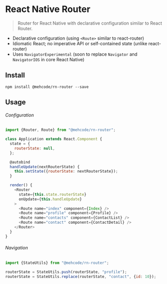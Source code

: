 # React Native Router
> Router for React Native with declarative configuration similar to React Router.

 - Declarative configuration (using `<Route>` similar to react-router)
 - Idiomatic React; no imperative API or self-contained state (unlike react-router)
 - Uses `NavigatorExperimental` (soon to replace `Navigator` and `NavigatorIOS` in core React Native)

## Install

```
npm install @mehcode/rn-router --save
```

## Usage

###### Configuration

```javascript
import {Router, Route} from "@mehcode/rn-router";

class Application extends React.Component {
  state = {
    routerState: null,
  };

  @autobind
  handleUpdate(nextRouterState) {
    this.setState({routerState: nextRouterState});
  }

  render() {
    <Router
      state={this.state.routerState}
      onUpdate={this.handleUpdate}
    >
      <Route name="index" component={Index} />
      <Route name="profile" component={Profile} />
      <Route name="contacts" component={ContactList} />
      <Route name="contact" component={ContactDetail} />
    </Router>
  }
}
```

###### Navigation

```javascript
import {StateUtils} from "@mehcode/rn-router";

routerState = StateUtils.push(routerState, "profile");
routerState = StateUtils.replace(routerState, "contact", {id: 10});
```
